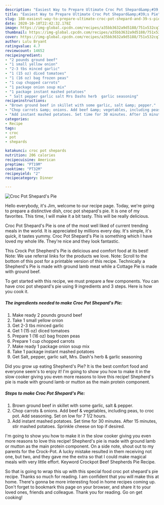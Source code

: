 ```yaml
---
description: "Easiest Way to Prepare Ultimate Croc Pot Shepard&amp;#39;s Pie"
title: "Easiest Way to Prepare Ultimate Croc Pot Shepard&amp;#39;s Pie"
slug: 188-easiest-way-to-prepare-ultimate-croc-pot-shepard-and-39-s-pie
date: 2020-10-10T22:42:32.178Z
image: https://img-global.cpcdn.com/recipes/a35bb3632a9d5188/751x532cq70/croc-pot-shepards-pie-recipe-main-photo.jpg
thumbnail: https://img-global.cpcdn.com/recipes/a35bb3632a9d5188/751x532cq70/croc-pot-shepards-pie-recipe-main-photo.jpg
cover: https://img-global.cpcdn.com/recipes/a35bb3632a9d5188/751x532cq70/croc-pot-shepards-pie-recipe-main-photo.jpg
author: Lulu Bryant
ratingvalue: 4.7
reviewcount: 14652
recipeingredient:
- "2 pounds ground beef"
- "1 small yellow onion"
- "2-3 tbs minced garlic"
- "1 (15 oz) diced tomatoes"
- "1 (16 oz) bag frozen peas"
- "1 cup chopped carrots"
- "1 package onion soup mix"
- "1 package instant mashed potatoes"
- " Salt pepper garlic salt Mrs Dashs herb  garlic seasoning"
recipeinstructions:
- "Brown ground beef in skillet with some garlic, salt &amp; pepper."
- "Chop carrots &amp; onions. Add beef &amp; vegetables, including peas, to croc pot. Add seasoning. Set on low for 7 1/2 hours."
- "Add instant mashed potatoes. Set time for 30 minutes. After 15 minutes, stir mashed potatoes. Sprinkle cheese on top if desired."
categories:
- Recipe
tags:
- croc
- pot
- shepards

katakunci: croc pot shepards 
nutrition: 206 calories
recipecuisine: American
preptime: "PT19M"
cooktime: "PT32M"
recipeyield: "2"
recipecategory: Dinner

---
```



![Croc Pot Shepard&#39;s Pie](https://img-global.cpcdn.com/recipes/a35bb3632a9d5188/751x532cq70/croc-pot-shepards-pie-recipe-main-photo.jpg)

Hello everybody, it's Jim, welcome to our recipe page. Today, we're going to prepare a distinctive dish, croc pot shepard&#39;s pie. It is one of my favorites. This time, I will make it a bit tasty. This will be really delicious.

Croc Pot Shepard&#39;s Pie is one of the most well liked of current trending meals in the world. It is appreciated by millions every day. It's simple, it's quick, it tastes yummy. Croc Pot Shepard&#39;s Pie is something which I have loved my whole life. They're nice and they look fantastic.

This Crock Pot Shepherd&#39;s Pie is delicious and comfort food at its best! Note: We use referral links for the products we love. Note: Scroll to the bottom of this post for a printable version of this recipe. Technically a Shepherd&#39;s Pie is made with ground lamb meat while a Cottage Pie is made with ground beef.


To get started with this recipe, we must prepare a few components. You can have croc pot shepard&#39;s pie using 9 ingredients and 3 steps. Here is how you cook it.

<!--inarticleads1-->

##### The ingredients needed to make Croc Pot Shepard&#39;s Pie:

1. Make ready 2 pounds ground beef
1. Take 1 small yellow onion
1. Get 2-3 tbs minced garlic
1. Get 1 (15 oz) diced tomatoes
1. Prepare 1 (16 oz) bag frozen peas
1. Prepare 1 cup chopped carrots
1. Make ready 1 package onion soup mix
1. Take 1 package instant mashed potatoes
1. Get  Salt, pepper, garlic salt, Mrs. Dash&#39;s herb &amp; garlic seasoning


Did you grow up eating Shepherd&#39;s Pie? It is the best comfort food and everyone seem&#39;s to enjoy it! I&#39;m going to show you how to make it in the slow cooker giving you even more reasons to love this recipe! Shepherd&#39;s pie is made with ground lamb or mutton as the main protein component. 

<!--inarticleads2-->

##### Steps to make Croc Pot Shepard&#39;s Pie:

1. Brown ground beef in skillet with some garlic, salt &amp; pepper.
1. Chop carrots &amp; onions. Add beef &amp; vegetables, including peas, to croc pot. Add seasoning. Set on low for 7 1/2 hours.
1. Add instant mashed potatoes. Set time for 30 minutes. After 15 minutes, stir mashed potatoes. Sprinkle cheese on top if desired.


I&#39;m going to show you how to make it in the slow cooker giving you even more reasons to love this recipe! Shepherd&#39;s pie is made with ground lamb or mutton as the main protein component. On a side note, shout out to my parents for the Crock-Pot. A lucky mistake resulted in them receiving not one, but two, and they gave me the extra so that I could make magical meals with very little effort. Keyword Crockpot Beef Shepherds Pie Recipe. 

So that is going to wrap this up with this special food croc pot shepard&#39;s pie recipe. Thanks so much for reading. I am confident that you will make this at home. There's gonna be more interesting food in home recipes coming up. Don't forget to bookmark this page on your browser, and share it to your loved ones, friends and colleague. Thank you for reading. Go on get cooking!
